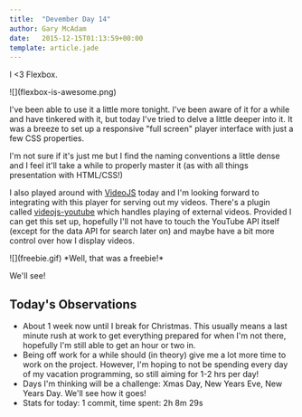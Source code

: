 ```yaml
---
title:  "Devember Day 14"
author: Gary McAdam
date:   2015-12-15T01:13:59+00:00
template: article.jade
---
```


I &lt;3 Flexbox.<span class="more"></span>

<div class="img-responsive">
    ![](flexbox-is-awesome.png)
</div>

I've been able to use it a little more tonight. I've been aware of it for a while and have tinkered with it, but today I've tried to delve a little deeper into it. It was a breeze to set up a responsive "full screen" player interface with just a few CSS properties.

I'm not sure if it's just me but I find the naming conventions a little dense and I feel it'll take a while to properly master it (as with all things presentation with HTML/CSS!)

I also played around with [VideoJS](http://videojs.com/) today and I'm looking forward to integrating with this player for serving out my videos. There's a plugin called [videojs-youtube](https://github.com/eXon/videojs-youtube) which handles playing of external videos. Provided I can get this set up, hopefully I'll not have to touch the YouTube API itself (except for the data API for search later on) and maybe have a bit more control over how I display videos.

<div class="img-responsive img-lg img-cap">
    ![](freebie.gif)
    *Well, that was a freebie!*
</div>

We'll see!

## Today's Observations

 - About 1 week now until I break for Christmas. This usually means a last minute rush at work to get everything prepared for when I'm not there, hopefully I'm still able to get an hour or two in.
 - Being off work for a while should (in theory) give me a lot more time to work on the project. However, I'm hoping to not be spending every day of my vacation programming, so still aiming for 1-2 hrs per day!
 - Days I'm thinking will be a challenge: Xmas Day, New Years Eve, New Years Day. We'll see how it goes!
 - Stats for today: 1 commit, time spent: 2h 8m 29s